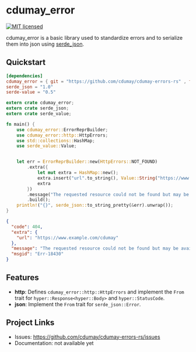 # cdumay_error

[![MIT licensed](https://img.shields.io/badge/license-MIT-blue.svg)](./LICENSE)

cdumay_error is a basic library used to standardize errors and to serialize them into json using [serde_json](https://docs.serde.rs/serde/).

## Quickstart

```toml
[dependencies]
cdumay_error = { git = "https://github.com/cdumay/cdumay-errors-rs" , features = ["http"] }
serde_json = "1.0"
serde-value = "0.5"
```

```rust
extern crate cdumay_error;
extern crate serde_json;
extern crate serde_value;

fn main() {
    use cdumay_error::ErrorReprBuilder;
    use cdumay_error::http::HttpErrors;
    use std::collections::HashMap;
    use serde_value::Value;


    let err = ErrorReprBuilder::new(HttpErrors::NOT_FOUND)
        .extra({
            let mut extra = HashMap::new();
            extra.insert("url".to_string(), Value::String("https://www.example.com/cdumay".to_string()));
            extra
        })
        .message("The requested resource could not be found but may be available in the future. Subsequent requests by the client are permissible.".to_string())
        .build();
    println!("{}", serde_json::to_string_pretty(&err).unwrap());
}
```

```json
{
  "code": 404,
  "extra": {
    "url": "https://www.example.com/cdumay"
  },
  "message": "The requested resource could not be found but may be available in the future. Subsequent requests by the client are permissible.",
  "msgid": "Err-18430"
}
```

## Features

- **http**: Defines `cdumay_error::http::HttpErrors` and implement the `From` trait for `hyper::Response<hyper::Body>` and `hyper::StatusCode`.
- **json**: Implement the `From` trait for `serde_json::Error`.

## Project Links

- Issues: https://github.com/cdumay/cdumay-errors-rs/issues
- Documentation: not available yet
